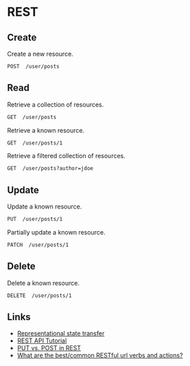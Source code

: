# REST

## Create

Create a new resource.

```txt
POST  /user/posts
```

## Read

Retrieve a collection of resources.

```txt
GET  /user/posts
```

Retrieve a known resource.

```txt
GET  /user/posts/1
```

Retrieve a filtered collection of resources.

```txt
GET  /user/posts?author=jdoe
```

## Update

Update a known resource.

```txt
PUT  /user/posts/1
```

Partially update a known resource.

```txt
PATCH  /user/posts/1
```

## Delete

Delete a known resource.

```txt
DELETE  /user/posts/1
```

## Links

- [Representational state transfer](https://en.wikipedia.org/wiki/Representational_state_transfer)
- [REST API Tutorial](https://restfulapi.net)
- [PUT vs. POST in REST](https://stackoverflow.com/q/630453)
- [What are the best/common RESTful url verbs and actions?](https://stackoverflow.com/q/256349)

